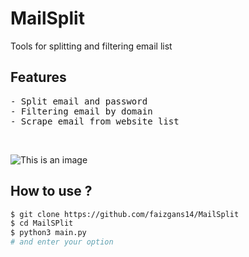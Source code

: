 # MailSplit
Tools for splitting and filtering email list
## Features
<pre>
- Split email and password
- Filtering email by domain
- Scrape email from website list
</pre>
<br>

![This is an image](https://raw.githubusercontent.com/faizgans14/Mail-Tools/main/pict.png)

## How to use ?
```bash
$ git clone https://github.com/faizgans14/MailSplit
$ cd MailSPlit
$ python3 main.py
# and enter your option
```
